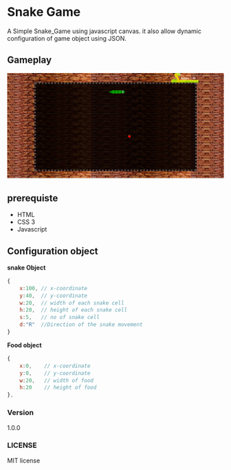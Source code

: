 # Snake Game
A Simple Snake_Game using javascript canvas. it also allow dynamic configuration of game object using JSON.

## Gameplay 
![alt tag](https://github.com/prasanaworld/Snake_Game/blob/master/SnakeGame.png)

## prerequiste
 - HTML
 - CSS 3
 - Javascript

 
## Configuration object
**snake Object**

``` javascript
{
	x:100, // x-coordinate
	y:40,  // y-coordinate
	w:20,  // width of each snake cell
	h:20,  // height of each snake cell
	s:5,   // no of snake cell
	d:"R"  //Direction of the snake movement
}
```

**Food object**
``` javascript
{
	x:0,	// x-coordinate	
	y:0,	// y-coordinate
	w:20,	// width of food
	h:20	// height of food
}, 
```

### Version
1.0.0

### LICENSE
MIT license
